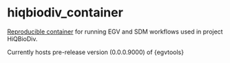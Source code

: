 # hiqbiodiv_container

[Reproducible container](https://hub.docker.com/repository/docker/aavotins/hiqbiodiv-container/general) for running EGV and SDM workflows used in project HiQBioDiv.

Currently hosts pre-release version (0.0.0.9000) of {egvtools}

